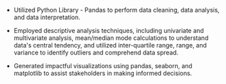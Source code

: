 - Utilized Python Library - Pandas to perform data cleaning, data analysis, and data interpretation.

- Employed descriptive analysis techniques, including univariate and multivariate analysis, mean/median mode calculations to understand data's central tendency, and utilized inter-quartile range, range, and variance to identify outliers and comprehend data spread.

- Generated impactful visualizations using pandas, seaborn, and matplotlib to assist stakeholders in making informed decisions.
